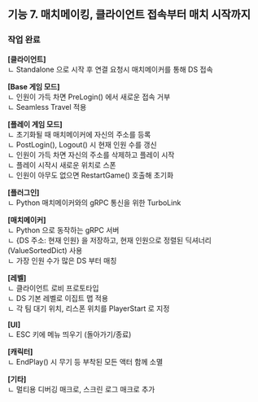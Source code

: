## 기능 7. 매치메이킹, 클라이언트 접속부터 매치 시작까지
### 작업 완료

**[클라이언트]** <br/>
ㄴ Standalone 으로 시작 후 연결 요청시 매치메이커를 통해 DS 접속 <br/>

**[Base 게임 모드]** <br/>
ㄴ 인원이 가득 차면 PreLogin() 에서 새로운 접속 거부 <br/>
ㄴ Seamless Travel 적용 <br/>

**[플레이 게임 모드]** <br/>
ㄴ 초기화될 때 매치메이커에 자신의 주소를 등록 <br/>
ㄴ PostLogin(), Logout() 시 현재 인원 수를 갱신 <br/>
ㄴ 인원이 가득 차면 자신의 주소를 삭제하고 플레이 시작 <br/>
ㄴ 플레이 시작시 새로운 위치로 스폰 <br/>
ㄴ 인원이 아무도 없으면 RestartGame() 호출해 초기화 <br/>

**[플러그인]** <br/>
ㄴ Python 매치메이커와의 gRPC 통신을 위한 TurboLink <br/>

**[매치메이커]** <br/>
ㄴ Python 으로 동작하는 gRPC 서버 <br/>
ㄴ {DS 주소: 현재 인원} 을 저장하고, 현재 인원으로 정렬된 딕셔너리(ValueSortedDict) 사용 <br/>
ㄴ 가장 인원 수가 많은 DS 부터 매칭 <br/>

**[레벨]** <br/>
ㄴ 클라이언트 로비 프로토타입 <br/>
ㄴ DS 기본 레벨로 이집트 맵 적용 <br/>
ㄴ 각 팀 대기 위치, 리스폰 위치를 PlayerStart 로 지정 <br/>

**[UI]** <br/>
ㄴ ESC 키에 메뉴 띄우기 (돌아가기/종료) <br/>

**[캐릭터]** <br/>
ㄴ EndPlay() 시 무기 등 부착된 모든 액터 함께 소멸 <br/>

**[기타]** <br/>
ㄴ 멀티용 디버깅 매크로, 스크린 로그 매크로 추가
